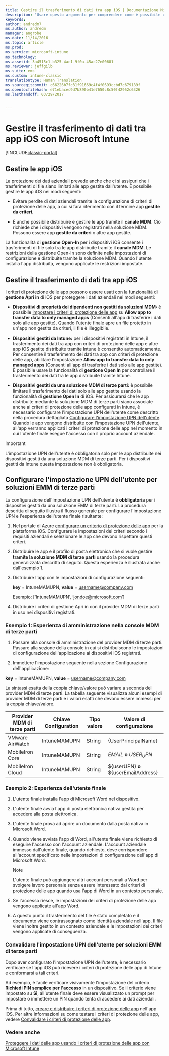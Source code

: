 ```yaml
---
title: Gestire il trasferimento di dati tra app iOS | Documentazione Microsoft
description: "Usare questo argomento per comprendere come è possibile usare la funzionalità Apri in di iOS e i criteri di gestione delle app mobili per gestire i trasferimenti di dati tra le app."
keywords: 
author: andredm7
ms.author: andredm
manager: angrobe
ms.date: 11/14/2016
ms.topic: article
ms.prod: 
ms.service: microsoft-intune
ms.technology: 
ms.assetid: 3a4515c1-b325-4ac1-9f0a-45ac27e00681
ms.reviewer: jeffgilb
ms.suite: ems
ms.custom: intune-classic
translationtype: Human Translation
ms.sourcegitcommit: c66226b7fc31f91669c4f4f0693ccbd7c679189f
ms.openlocfilehash: e71ebacec9d7b890b41e7650c8c50f42952c6326
ms.lasthandoff: 03/29/2017


---
```


# <a name="manage-data-transfer-between-ios-apps-with-microsoft-intune"></a>Gestire il trasferimento di dati tra app iOS con Microsoft Intune

[!INCLUDE[classic-portal](../includes/classic-portal.md)]

## <a name="manage-ios-apps"></a>Gestire le app iOS
La protezione dei dati aziendali prevede anche che ci si assicuri che i trasferimenti di file siano limitati alle app gestite dall'utente.  È possibile gestire le app iOS nei modi seguenti:

-   Evitare perdite di dati aziendali tramite la configurazione di criteri di protezione delle app, a cui si farà riferimento con il termine app **gestite da criteri**.

-   È anche possibile distribuire e gestire le app tramite il **canale MDM**.  Ciò richiede che i dispositivi vengono registrati nella soluzione MDM. Possono essere app **gestite da criteri** o altre app gestite.

La funzionalità di **gestione Open-In** per i dispositivi iOS consente i trasferimenti di file solo tra le app distribuite tramite il **canale MDM**. Le restrizioni della gestione Open-In sono definite nelle impostazioni di configurazione e distribuite tramite la soluzione MDM.  Quando l'utente installa l'app distribuita, vengono applicate le restrizioni impostate.

##  <a name="manage-data-transfer-between-ios-apps"></a>Gestire il trasferimento di dati tra app iOS
I criteri di protezione delle app possono essere usati con la funzionalità di **gestione Apri in** di iOS per proteggere i dati aziendali nei modi seguenti:

-   **Dispositivi di proprietà dei dipendenti non gestiti da soluzioni MDM:** è possibile [impostare i criteri di protezione delle app](create-and-deploy-mobile-app-management-policies-with-microsoft-intune.md) su **Allow app to transfer data to only managed apps** (Consenti all'app di trasferire i dati solo alle app gestite). Quando l'utente finale apre un file protetto in un'app non gestita da criteri, il file è illeggibile.

-   **Dispositivi gestiti da Intune:** per i dispositivi registrati in Intune, il trasferimento dei dati tra app con criteri di protezione delle app e altre app iOS gestite distribuite tramite Intune è consentito automaticamente. Per consentire il trasferimento dei dati tra app con criteri di protezione delle app, abilitare l'impostazione **Allow app to transfer data to only managed apps** (Consenti all'app di trasferire i dati solo alle app gestite). È possibile usare la funzionalità di **gestione Open In** per controllare il trasferimento dei dati tra le app distribuite tramite Intune.   

-   **Dispositivi gestiti da una soluzione MDM di terze parti:** è possibile limitare il trasferimento dei dati solo alle app gestite usando la funzionalità di **gestione Open In** di iOS.
Per assicurarsi che le app distribuite mediante la soluzione MDM di terze parti siano associate anche ai criteri di protezione delle app configurati in Intune, è necessario configurare l'impostazione UPN dell'utente come descritto nella procedura dettagliata [Configurare l'impostazione UPN dell'utente](#configure-user-upn-setting-for-third-party-emm).  Quando le app vengono distribuite con l'impostazione UPN dell'utente, all'app verranno applicati i criteri di protezione delle app nel momento in cui l'utente finale esegue l'accesso con il proprio account aziendale.

> [!IMPORTANT]
> L'impostazione UPN dell'utente è obbligatoria solo per le app distribuite nei dispositivi gestiti da una soluzione MDM di terze parti.  Per i dispositivi gestiti da Intune questa impostazione non è obbligatoria.

## <a name="configure-user-upn-setting-for-third-party-emm"></a>Configurare l'impostazione UPN dell'utente per soluzioni EMM di terze parti
La configurazione dell'impostazione UPN dell'utente è **obbligatoria** per i dispositivi gestiti da una soluzione EMM di terze parti. La procedura descritta di seguito illustra il flusso generale per configurare l'impostazione UPN e l'esperienza dell'utente finale risultante:


1.  Nel portale di Azure [configurare un criterio di protezione delle app](create-and-deploy-mobile-app-management-policies-with-microsoft-intune.md) per la piattaforma iOS. Configurare le impostazioni dei criteri secondo i requisiti aziendali e selezionare le app che devono rispettare questi criteri.

2.  Distribuire le app e il profilo di posta elettronica che si vuole gestire **tramite la soluzione MDM di terze parti** usando la procedura generalizzata descritta di seguito. Questa esperienza è illustrata anche dall'esempio 1.

  1.  Distribuire l'app con le impostazioni di configurazione seguenti:

      **key** = IntuneMAMUPN, **value** = <username@company.com>

      Esempio: [‘IntuneMAMUPN’, ‘jondoe@microsoft.com’]

  2.  Distribuire i criteri di gestione Apri in con il provider MDM di terze parti in uso nei dispositivi registrati.


### <a name="example-1-admin-experience-in-third-party-mdm-console"></a>Esempio 1: Esperienza di amministrazione nella console MDM di terze parti

1. Passare alla console di amministrazione del provider MDM di terze parti. Passare alla sezione della console in cui si distribuiscono le impostazioni di configurazione dell'applicazione ai dispositivi iOS registrati.

2. Immettere l'impostazione seguente nella sezione Configurazione dell'applicazione:

  **key** = IntuneMAMUPN, **value** = <username@company.com>

  La sintassi esatta della coppia chiave/valore può variare a seconda del provider MDM di terze parti. La tabella seguente visualizza alcuni esempi di provider MDM di terze parti e i valori esatti che devono essere immessi per la coppia chiave/valore.

|Provider MDM di terze parti| Chiave Configuration | Tipo valore | Valore di configurazione|
| ------- | ---- | ---- | ---- |
| VMware AirWatch | IntuneMAMUPN | String | {UserPrincipalName}|
| MobileIron Core | IntuneMAMUPN | String | $EMAIL$ **o** $USER_UPN$ |
| MobileIron Cloud | IntuneMAMUPN | String | ${userUPN} **o** ${userEmailAddress} |

### <a name="example-2-end-user-experience"></a>Esempio 2: Esperienza dell'utente finale

1.  L'utente finale installa l'app di Microsoft Word nel dispositivo.

2.  L'utente finale avvia l'app di posta elettronica nativa gestita per accedere alla posta elettronica.

3.  L'utente finale prova ad aprire un documento dalla posta nativa in Microsoft Word.

4.  Quando viene avviata l'app di Word, all'utente finale viene richiesto di eseguire l'accesso con l'account aziendale.  L'account aziendale immesso dall'utente finale, quando richiesto, deve corrispondere all'account specificato nelle impostazioni di configurazione dell'app di Microsoft Word.

    > [!NOTE]
    > L'utente finale può aggiungere altri account personali a Word per svolgere lavoro personale senza essere interessato dai criteri di protezione delle app quando usa l'app di Word in un contesto personale.

5.  Se l'accesso riesce, le impostazioni dei criteri di protezione delle app vengono applicate all'app Word.

6.  A questo punto il trasferimento del file è stato completato e il documento viene contrassegnato come identità aziendale nell'app. Il file viene inoltre gestito in un contesto aziendale e le impostazioni dei criteri vengono applicate di conseguenza.

### <a name="validate-user-upn-setting-for-third-party-emm"></a>Convalidare l'impostazione UPN dell'utente per soluzioni EMM di terze parti

Dopo aver configurato l'impostazione UPN dell'utente, è necessario verificare se l'app iOS può ricevere i criteri di protezione delle app di Intune e conformarsi a tali criteri.

Ad esempio, è facile verificare visivamente l'impostazione del criterio **Richiedi PIN semplice per l'accesso** in un dispositivo. Se il criterio viene impostato su **Sì**, all'utente finale deve essere visualizzato un prompt per impostare o immettere un PIN quando tenta di accedere ai dati aziendali.

Prima di tutto, [creare e distribuire i criteri di protezione delle app](create-and-deploy-mobile-app-management-policies-with-microsoft-intune.md)  nell'app iOS. Per altre informazioni su come testare i criteri di protezione delle app, vedere [Convalidare i criteri di protezione delle app](validate-mobile-application-management.md).



### <a name="see-also"></a>Vedere anche
[Proteggere i dati delle app usando i criteri di protezione delle app con Microsoft Intune](protect-app-data-using-mobile-app-management-policies-with-microsoft-intune.md)

